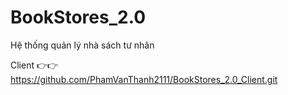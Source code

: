 # BookStores_2.0

Hệ thống quản lý nhà sách tư nhân

Client 👉👉 https://github.com/PhamVanThanh2111/BookStores_2.0_Client.git
